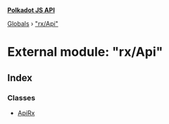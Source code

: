 **[Polkadot JS API](../README.md)**

[Globals](../globals.md) › [&quot;rx/Api&quot;](_rx_api_.md)

# External module: "rx/Api"

## Index

### Classes

* [ApiRx](../classes/_rx_api_.apirx.md)
